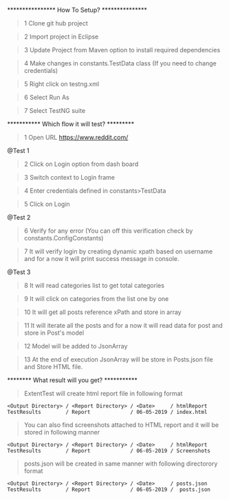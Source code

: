 **************** How To Setup? ***************
> 1 Clone git hub project

> 2 Import project in Eclipse

> 3 Update Project from Maven option to install required dependencies

> 4 Make changes in constants.TestData class (If you need to change credentials)

> 5 Right click on testng.xml

> 6 Select Run As

> 7 Select TestNG suite


*********** Which flow it will test? *********
> 1 Open URL https://www.reddit.com/

@Test 1
> 2 Click on Login option from dash board

> 3 Switch context to Login frame

> 4 Enter credentials defined in constants>TestData

> 5 Click on Login

@Test 2
> 6 Verify for any error (You can off this verification check by constants.ConfigConstants)

> 7 It will verify login by creating dynamic xpath based on username and for a now it will print success message in console.


@Test 3
> 8 It will read categories list to get total categories

> 9 It will click on categories from the list one by one

> 10 It will get all posts reference xPath and store in array

> 11 It will iterate all the posts and for a now it will read data for post and store in Post's model

> 12 Model will be added to JsonArray

> 13 At the end of execution JsonArray will be store in Posts.json file and Store HTML file.


******** What result will you get? ***********
> ExtentTest will create html report file in following format


	<Output Directory> / <Report Directory> / <Date>	 / htmlReport
	TestResults		   / Report				/ 06-05-2019 / index.html
	
> You can also find screenshots attached to HTML report and it will be stored in following manner


	<Output Directory> / <Report Directory> / <Date>	 / htmlReport
	TestResults		   / Report				/ 06-05-2019 / Screenshots

> posts.json will be created in same manner with following directorory format


	<Output Directory> / <Report Directory> / <Date>	 / posts.json
	TestResults		   / Report				/ 06-05-2019 /  posts.json
